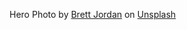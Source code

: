 <span>Hero Photo by <a href="https://unsplash.com/@brett_jordan?utm_source=unsplash&amp;utm_medium=referral&amp;utm_content=creditCopyText">Brett Jordan</a> on <a href="https://unsplash.com/s/photos/headphones?utm_source=unsplash&amp;utm_medium=referral&amp;utm_content=creditCopyText">Unsplash</a></span>